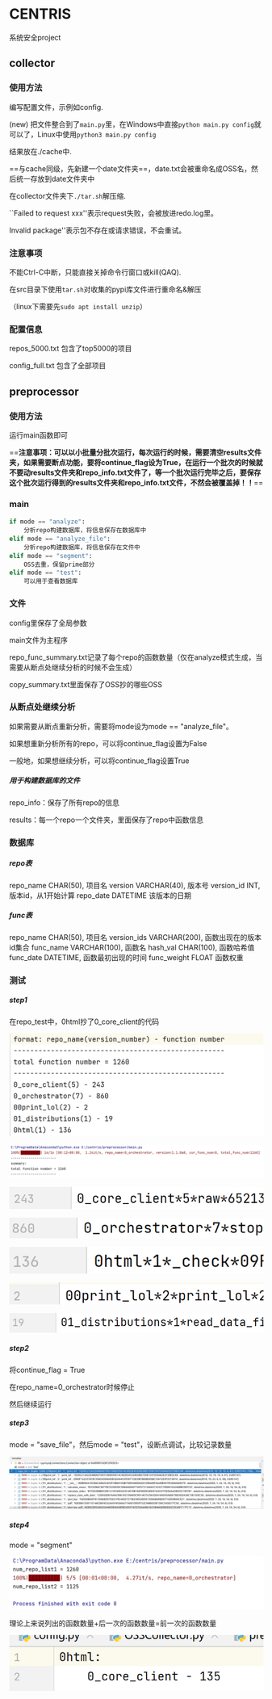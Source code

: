 # CENTRIS
系统安全project



## collector

### 使用方法

编写配置文件，示例如config.

(new) 把文件整合到了`main.py`里，在Windows中直接`python main.py config`就可以了，Linux中使用`python3 main.py config` 

结果放在./cache中.

==与cache同级，先新建一个date文件夹==，date.txt会被重命名成OSS名，然后统一存放到date文件夹中

在collector文件夹下`./tar.sh`解压缩.

``Failed to request xxx''表示request失败，会被放进redo.log里。

Invalid package''表示包不存在或请求错误，不会重试。

### 注意事项

不能Ctrl-C中断，只能直接关掉命令行窗口或kill(QAQ).



在src目录下使用`tar.sh`对收集的pypi库文件进行重命名&解压

（linux下需要先`sudo apt install unzip`）

### 配置信息

repos_5000.txt	包含了top5000的项目

config_full.txt		包含了全部项目



## preprocessor

### 使用方法

运行main函数即可

==**注意事项：可以以小批量分批次运行，每次运行的时候，需要清空results文件夹，如果需要断点功能，要将continue_flag设为True，在运行一个批次的时候就不要动results文件夹和repo_info.txt文件了，等一个批次运行完毕之后，要保存这个批次运行得到的results文件夹和repo_info.txt文件，不然会被覆盖掉！！**==



### main

```python
if mode == "analyze":
	分析repo构建数据库，将信息保存在数据库中
elif mode == "analyze_file":
    分析repo构建数据库，将信息保存在文件中
elif mode == "segment":
    OSS去重，保留prime部分
elif mode == "test":
    可以用于查看数据库
```



### 文件

config里保存了全局参数

main文件为主程序



repo_func_summary.txt记录了每个repo的函数数量（仅在analyze模式生成，当需要从断点处继续分析的时候不会生成）

copy_summary.txt里面保存了OSS抄的哪些OSS



### 从断点处继续分析

如果需要从断点重新分析，需要将mode设为mode == "analyze_file"。

如果想重新分析所有的repo，可以将continue_flag设置为False

一般地，如果想继续分析，可以将continue_flag设置True



##### 用于构建数据库的文件

repo_info：保存了所有repo的信息

results：每一个repo一个文件夹，里面保存了repo中函数信息



### 数据库

##### repo表

repo_name CHAR(50),	项目名
version VARCHAR(40),	版本号
version_id INT,		版本id，从1开始计算
repo_date DATETIME	该版本的日期



##### func表

repo_name CHAR(50),		项目名
version_ids VARCHAR(200),	函数出现在的版本id集合
func_name VARCHAR(100),	函数名
hash_val CHAR(100),		函数哈希值
func_date DATETIME,		函数最初出现的时间
func_weight FLOAT		函数权重



### 测试

##### step1

在repo_test中，0html抄了0_core_client的代码

![image-20220531204339330](README.assets/image-20220531204339330.png)

![image-20220531203125571](README.assets/image-20220531203125571.png)

![image-20220531203346137](README.assets/image-20220531203346137.png)

![image-20220531203359873](README.assets/image-20220531203359873.png)

![image-20220531203414747](README.assets/image-20220531203414747.png)

![image-20220531203423519](README.assets/image-20220531203423519.png)

![image-20220531203433110](README.assets/image-20220531203433110.png)

##### step2

将continue_flag = True

在repo_name=0_orchestrator时候停止

然后继续运行



##### step3

mode = "save_file"，然后mode = "test"，设断点调试，比较记录数量

![image-20220531203844477](README.assets/image-20220531203844477.png)



##### step4

mode = "segment"

![image-20220531203947363](README.assets/image-20220531203947363.png)

理论上来说列出的函数数量+后一次的函数数量=前一次的函数数量

![image-20220531203955129](README.assets/image-20220531203955129.png)
